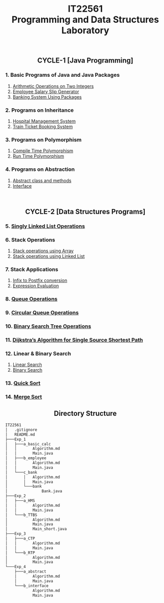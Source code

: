 <h1 align="center">IT22561 <br> Programming and Data Structures Laboratory</h1>
<br>
<h2 align="center">CYCLE-1 [Java Programming]</h2>

### 1. Basic Programs of Java and Java Packages
1. [Arithmetic Operations on Two Integers](Exp_1/a_basic_calc)
2. [Employee Salary Slip Generator](Exp_1/b_employee)
3. [Banking System Using Packages](Exp_1/c_bank)

### 2. Programs on Inheritance
1. [Hospital Management System](Exp_2/a_HMS)
2. [Train Ticket Booking System](Exp_2/b_TTBS)

### 3. Programs on Polymorphism
1. [Compile Time Polymorphism](Exp_3/a_CTP)
2. [Run Time Polymorphism](Exp_3/b_RTP)

### 4. Programs on Abstraction
1. [Abstract class and methods](Exp_4/a_abstract)
2. [Interface](Exp_4/b_interface)

<br>
<h2 align="center">CYCLE-2 [Data Structures Programs]</h2>

### 5. [Singly Linked List Operations](Exp_5)

### 6. Stack Operations
1. [Stack operations using Array](Exp_6/a_array)
2. [Stack operations using Linked List](Exp_6/b_linked_list)

### 7. Stack Applications
1. [Infix to Postfix conversion](Exp_7/a_ITPC)
2. [Expression Evaluation](Exp_7/b_expression)

### 8. [Queue Operations](Exp_8)

### 9. [Circular Queue Operations](Exp_9)

### 10. [Binary Search Tree Operations](Exp_10)

### 11. [Dijkstra’s Algorithm for Single Source Shortest Path](Exp_11)

### 12. Linear & Binary Search
1. [Linear Search](Exp_12/a_linear)
2. [Binary Search](Exp_12/b_binary)

### 13. [Quick Sort](Exp_13)

### 14. [Merge Sort](Exp_14)

<h2 align="center">Directory Structure</h2>

```bash
IT22561
│   .gitignore
│   README.md
├───Exp_1
│   ├───a_basic_calc
│   │       Algorithm.md
│   │       Main.java
│   ├───b_employee
│   │       Algorithm.md
│   │       Main.java
│   └───c_bank
│       │   Algorithm.md
│       │   Main.java
│       └───bank
│               Bank.java
├───Exp_2
│   ├───a_HMS
│   │       Algorithm.md
│   │       Main.java
│   └───b_TTBS
│           Algorithm.md
│           Main.java
│           Main_short.java
├───Exp_3
│   ├───a_CTP
│   │       Algorithm.md
│   │       Main.java
│   └───b_RTP
│           Algorithm.md
│           Main.java
└───Exp_4
    ├───a_abstract
    │       Algorithm.md
    │       Main.java
    └───b_interface
            Algorithm.md
            Main.java
```
